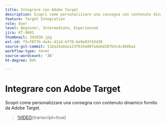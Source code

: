 ```yaml
---
title: Integrare con Adobe Target
description: Scopri come personalizzare una consegna con contenuto dinamico fornito da Adobe Target.
feature: Target Integration
role: User
level: Beginner, Intermediate, Experienced
jira: KT-9601
thumbnail: 341030.jpg
exl-id: f5cf07fb-da4c-411d-bf78-6e9e83f43d30
source-git-commit: 116a24a8aa123f615e08fa4ebd187b3c4c460ba2
workflow-type: tm+mt
source-wordcount: '36'
ht-degree: 94%

---
```


# Integrare con Adobe Target

Scopri come personalizzare una consegna con contenuto dinamico fornito da Adobe Target.

>[!VIDEO](https://video.tv.adobe.com/v/341030?quality=12&learn=on){transcript=true}
